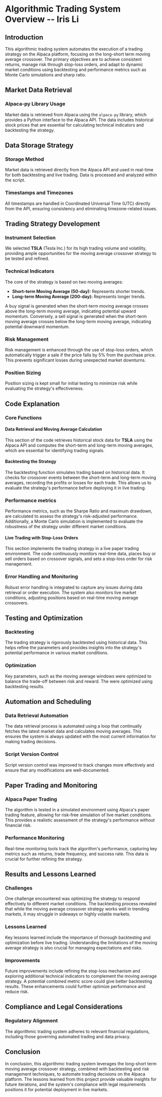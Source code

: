 # Algorithmic Trading System Overview -- Iris Li

## Introduction

This algorithmic trading system automates the execution of a trading strategy on the Alpaca platform, focusing on the long-short term moving average crossover. The primary objectives are to achieve consistent returns, manage risk through stop-loss orders, and adapt to dynamic market conditions using backtesting and performance metrics such as Monte Carlo simulations and sharp ratio.

## Market Data Retrieval

### Alpaca-py Library Usage

Market data is retrieved from Alpaca using the `alpaca-py` library, which provides a Python interface to the Alpaca API. The data includes historical stock prices that are essential for calculating technical indicators and backtesting the strategy.

## Data Storage Strategy
### Storage Method
Market data is retrieved directly from the Alpaca API and used in real-time for both backtesting and live trading. Data is processed and analyzed within the script.

### Timestamps and Timezones
All timestamps are handled in Coordinated Universal Time (UTC) directly from the API, ensuring consistency and eliminating timezone-related issues.

## Trading Strategy Development

### Instrument Selection

We selected **TSLA** (Tesla Inc.) for its high trading volume and volatility, providing ample opportunities for the moving average crossover strategy to be tested and refined.

### Technical Indicators

The core of the strategy is based on two moving averages:
- **Short-term Moving Average (50-day):** Represents shorter trends.
- **Long-term Moving Average (200-day):** Represents longer trends.

A buy signal is generated when the short-term moving average crosses above the long-term moving average, indicating potential upward momentum. Conversely, a sell signal is generated when the short-term moving average crosses below the long-term moving average, indicating potential downward momentum.

### Risk Management

Risk management is enhanced through the use of stop-loss orders, which automatically trigger a sale if the price falls by 5% from the purchase price. This prevents significant losses during unexpected market downturns.

### Position Sizing

Position sizing is kept small for initial testing to minimize risk while evaluating the strategy's effectiveness.

## Code Explanation

### Core Functions

#### Data Retrieval and Moving Average Calculation

This section of the code retrieves historical stock data for **TSLA** using the Alpaca API and computes the short-term and long-term moving averages, which are essential for identifying trading signals.

#### Backtesting the Strategy

The backtesting function simulates trading based on historical data. It checks for crossover events between the short-term and long-term moving averages, recording the profits or losses for each trade. This allows us to evaluate the strategy's performance before deploying it in live trading.

### Performance metrics

Performance metrics, such as the Sharpe Ratio and maximum drawdown, are calculated to assess the strategy's risk-adjusted performance. Additionally, a Monte Carlo simulation is implemented to evaluate the robustness of the strategy under different market conditions.


#### Live Trading with Stop-Loss Orders

This section implements the trading strategy in a live paper trading environment. The code continuously monitors real-time data, places buy or sell orders based on crossover signals, and sets a stop-loss order for risk management.

### Error Handling and Monitoring

Robust error handling is integrated to capture any issues during data retrieval or order execution. The system also monitors live market conditions, adjusting positions based on real-time moving average crossovers.

## Testing and Optimization

### Backtesting

The trading strategy is rigorously backtested using historical data. This helps refine the parameters and provides insights into the strategy's potential performance in various market conditions.

### Optimization

Key parameters, such as the moving average windows were optimized to balance the trade-off between risk and reward. The were optimized using backtesting results.

## Automation and Scheduling

### Data Retrieval Automation

The data retrieval process is automated using a loop that continually fetches the latest market data and calculates moving averages. This ensures the system is always updated with the most current information for making trading decisions.

### Script Version Control

Script version control was improved to track changes more effectively and ensure that any modifications are well-documented.

## Paper Trading and Monitoring

### Alpaca Paper Trading

The algorithm is tested in a simulated environment using Alpaca's paper trading feature, allowing for risk-free simulation of live market conditions. This provides a realistic assessment of the strategy's performance without financial risk.

### Performance Monitoring

Real-time monitoring tools track the algorithm's performance, capturing key metrics such as returns, trade frequency, and success rate. This data is crucial for further refining the strategy.

## Results and Lessons Learned

### Challenges

One challenge encountered was optimizing the strategy to respond effectively to different market conditions. The backtesting process revealed that while the moving average crossover strategy works well in trending markets, it may struggle in sideways or highly volatile markets.

### Lessons Learned

Key lessons learned include the importance of thorough backtesting and optimization before live trading. Understanding the limitations of the moving average strategy is also crucial for managing expectations and risks.

### Improvements

Future improvements include refining the stop-loss mechanism and exploring additional technical indicators to complement the moving average strategy. A potential combined metric score could give better backtesting results. These enhancements could further optimize performance and reduce risk.

## Compliance and Legal Considerations

### Regulatory Alignment

The algorithmic trading system adheres to relevant financial regulations, including those governing automated trading and data privacy.

## Conclusion

In conclusion, this algorithmic trading system leverages the long-short term moving average crossover strategy, combined with backtesting and risk management techniques, to automate trading decisions on the Alpaca platform. The lessons learned from this project provide valuable insights for future iterations, and the system's compliance with legal requirements positions it for potential deployment in live markets.
